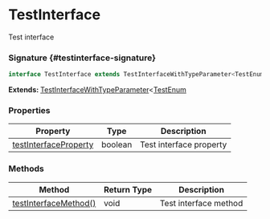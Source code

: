 # TestInterface

Test interface

### Signature {#testinterface-signature}

```typescript
interface TestInterface extends TestInterfaceWithTypeParameter<TestEnum>
```

<b>Extends: </b>[TestInterfaceWithTypeParameter](docs/simple-suite-test/testinterfacewithtypeparameter-interface)&lt;[TestEnum](docs/simple-suite-test/testnamespace-testenum-enum)

### Properties


|  Property | Type | Description |
|  --- | --- | --- |
|  [testInterfaceProperty](docs/simple-suite-test/testnamespace-testinterface-testinterfaceproperty-propertysignature) | boolean | Test interface property |

### Methods


|  Method | Return Type | Description |
|  --- | --- | --- |
|  [testInterfaceMethod()](docs/simple-suite-test/testnamespace-testinterface-testinterfacemethod-methodsignature) | void | Test interface method |

